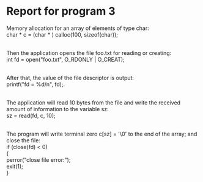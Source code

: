 # Report for program 3
Memory allocation for an array of elements of type char: </br>
char * c = (char * ) calloc(100, sizeof(char));</br></br>

Then the application opens the file foo.txt for reading or creating: </br>
int fd = open("foo.txt", O_RDONLY | O_CREAT);</br></br>

After that, the value of the file descriptor is output: </br>
printf("fd = %d/n", fd);.</br> </br>

The application will read 10 bytes from the file and write the received amount of information to the variable sz: </br>
sz = read(fd, c, 10);</br></br>

The program will write terminal zero c[sz] = '\0' to the end of the array; and close the file: </br>
if (close(fd) < 0)</br>
{</br>
perror("close file error:");</br>
exit(1);</br>
}</br></br>
